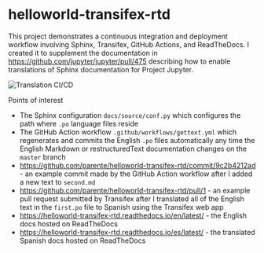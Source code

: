 # helloworld-transifex-rtd

This project demonstrates a continuous integration and deployment workflow involving
Sphinx, Transifex, GitHub Actions, and ReadTheDocs. I created it to supplement the documentation in
https://github.com/jupyter/jupyter/pull/475 describing how to enable translations of Sphinx
documentation for Project Jupyter.

![Translation CI/CD](https://raw.githubusercontent.com/parente/jupyter/translation-doc/docs/source/contrib_docs/static/translation-ci-cd.png)

Points of interest

- The Sphinx configuration `docs/source/conf.py` which configures the path where `.po` language
  files reside
- The GitHub Action workflow `.github/workflows/gettext.yml` which regenerates and commits the
  English `.po` files automatically any time the English Markdown or restructuredText documentation
  changes on the `master` branch
- https://github.com/parente/helloworld-transifex-rtd/commit/9c2b4212ad - an example commit made by
  the GitHub Action workflow after I added a new text to `second.md`
- https://github.com/parente/helloworld-transifex-rtd/pull/1 - an example pull request submitted by
  Transifex after I translated all of the English text in the `first.po` file to Spanish using the
  Transifex web app
- https://helloworld-transifex-rtd.readthedocs.io/en/latest/ - the English docs hosted on
  ReadTheDocs
- https://helloworld-transifex-rtd.readthedocs.io/es/latest/ - the translated Spanish docs hosted on
  ReadTheDocs
